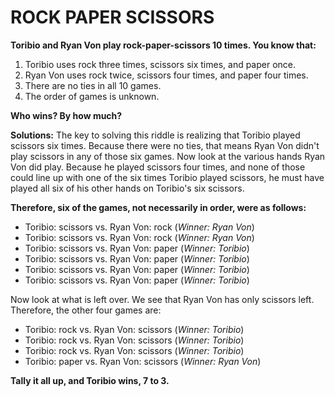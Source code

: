 # ROCK PAPER SCISSORS

**Toribio and Ryan Von play rock-paper-scissors 10 times. You know that:**

1. Toribio uses rock three times, scissors six times, and paper once.
2. Ryan Von uses rock twice, scissors four times, and paper four times.
3. There are no ties in all 10 games.
4. The order of games is unknown.

**Who wins? By how much?**

**Solutions:** The key to solving this riddle is realizing that Toribio played scissors six times. Because there were no ties, that means Ryan Von didn't play scissors in any of those six games. Now look at the various hands Ryan Von did play. Because he played scissors four times, and none of those could line up with one of the six times Toribio played scissors, he must have played all six of his other hands on Toribio's six scissors.

**Therefore, six of the games, not necessarily in order, were as follows:**

- Toribio: scissors vs. Ryan Von: rock (*Winner: Ryan Von*)
- Toribio: scissors vs. Ryan Von: rock (*Winner: Ryan Von*)
- Toribio: scissors vs. Ryan Von: paper (*Winner: Toribio*)
- Toribio: scissors vs. Ryan Von: paper (*Winner: Toribio*)
- Toribio: scissors vs. Ryan Von: paper (*Winner: Toribio*)
- Toribio: scissors vs. Ryan Von: paper (*Winner: Toribio*)

Now look at what is left over. We see that Ryan Von has only scissors left. Therefore, the other four games are:

- Toribio: rock vs. Ryan Von: scissors (*Winner: Toribio*)
- Toribio: rock vs. Ryan Von: scissors (*Winner: Toribio*)
- Toribio: rock vs. Ryan Von: scissors (*Winner: Toribio*)
- Toribio: paper vs. Ryan Von: scissors (*Winner: Ryan Von*)

**Tally it all up, and Toribio wins, 7 to 3.**
